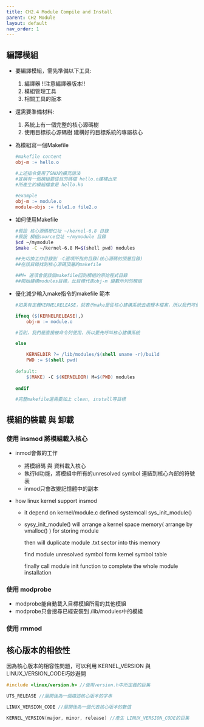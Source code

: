 ```yaml
---
title: CH2.4 Module Compile and Install
parent: CH2 Module
layout: default
nav_order: 1
---
```


## 編譯模組

- 要編譯模組，需先準備以下工具:
    1. 編譯器 !!注意編譯器版本!!
    2. 模組管理工具
    3. 相關工具的版本

- 還需要準備材料:
    1. 系統上有一個完整的核心源碼樹
    2. 使用目標核心源碼樹 建構好的目標系統的專屬核心
    
- 為模組寫一個Makefile
    
    ```makefile
    #makefile content
    obj-m := hello.o
    
    #上述指令使用了GNU的擴充語法
    #宣稱有一個模組要從目的碼檔 hello.o建構出來
    #所產生的模組檔會是 hello.ko
    	
    #example
    obj-m := module.o
    module-objs := file1.o file2.o
    ```
    
- 如何使用Makefile
    
    ```bash
    #假設 核心源碼樹位址 ~/kernel-6.8 目錄 
    #假設 模組source位址 ~/mymodule 目錄 
    $cd ~/mymodule
    $make -C ~/kernel-6.8 M=$(shell pwd) modules
    
    ##先切換工作目錄到 -C選項所指的目錄(核心源碼的頂層目錄)
    ##在該目錄找到核心源碼頂層的makefile
    
    ##M= 選項會使該個makefile回到模組的原始程式目錄
    ##開始建構modules目標，此目標代表obj-m 變數所列的模組
    
    ```
    
- 優化減少輸入make指令的makefile 範本
    
    ```makefile
    #如果有定義KERNELRELEASE，就表示make是從核心建構系統去處理本檔案，所以我們可使用他的語言
    
    ifneq ($(KERNELRELEASE),)
    	obj-m := module.o
    
    #否則，我們是直接被命令列使用，所以要先呼叫核心建構系統
    
    else
    
    	KERNELDIR ?= /lib/modules/$(shell uname -r)/build
    	PWD := $(shell pwd)
    	
    default:
    	$(MAKE) -C $(KERNELDIR) M=$(PWD) modules
    	
    endif
    
    #完整makefile還需要加上 clean, install等目標
    ```
    

## 模組的裝載 與 卸載

### 使用 insmod 將模組載入核心

- inmod會做的工作
    - 將模組碼 與 資料載入核心
    - 執行ld功能，將模組中所有的unresolved symbol 連結到核心內部的符號表
    - inmod只會改變記憶體中的副本

- how linux kernel support insmod
    - it depend on kernel/module.c defined systemcall sys_init_module()
    - sysy_init_module() will arrange a kernel space memory( arrange by vmalloc() ) for storing module
        
        then will duplicate module .txt sector into this memory
        
        find  module unresolved symbol form kernel symbol table
        
        finally call module init function to complete the whole module installation
        

### 使用 modprobe

- modprobe能自動載入目標模組所需的其他模組
- modprobe只會搜尋已經安裝到 /lib/modules中的模組

### 使用 rmmod

## 核心版本的相依性

因為核心版本的相容性問題，可以利用 KERNEL_VERSION 與 LINUX_VERSION_CODE巧妙避開

```c
#include <linux/version.h> //使用version.h中所定義的巨集

UTS_RELEASE //展開後為一個描述核心版本的字串

LINUX_VERSION_CODE //展開後為一個代表核心版本的數值

KERNEL_VERSION(major, minor, release) //產生 LINUX_VERSION_CODE的巨集
```
